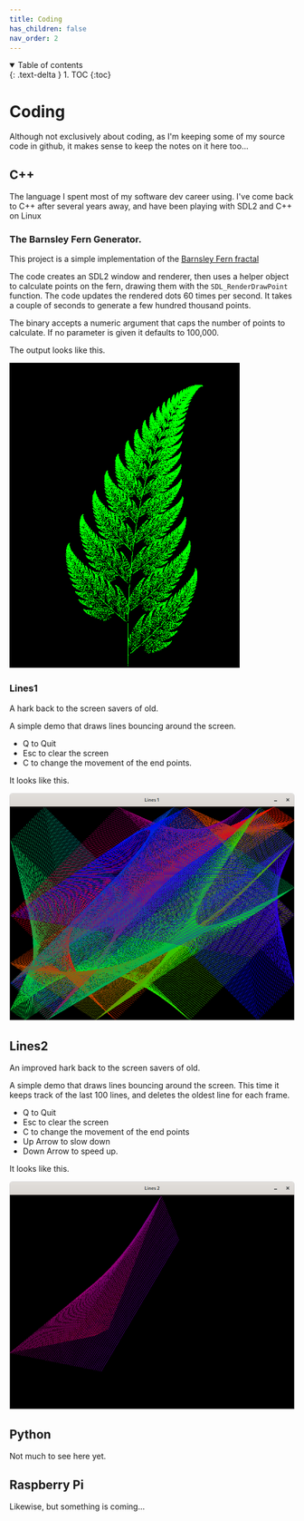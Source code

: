 ```yaml
---
title: Coding
has_children: false
nav_order: 2
---
```


<details open markdown="block">
  <summary>
    Table of contents
  </summary>
  {: .text-delta }
1. TOC
{:toc}
</details>

# Coding
Although not exclusively about coding, as I'm keeping some of my source code in github, it makes sense to keep the notes on it here too...
## C++
The language I spent most of my software dev career using. I've come back to C++ after several years away, and have been playing with SDL2 and C++ on Linux
### The Barnsley Fern Generator.
This project is a simple implementation of the [Barnsley Fern fractal](https://en.wikipedia.org/wiki/Barnsley_fern)

The code creates an SDL2 window and renderer, then uses a helper object to calculate points on the fern, drawing them with the `SDL_RenderDrawPoint` function. The code updates the rendered dots 60 times per second. It takes a couple of seconds to generate a few hundred thousand points.

The binary accepts a numeric argument that caps the number of points to calculate. If no parameter is given it defaults to 100,000.

The output looks like this.

![Fern Image](/assets/images/fern.png)

### Lines1

A hark back to the screen savers of old. 

A simple demo that draws lines bouncing around the screen.

* Q to Quit
* Esc to clear the screen
* C to change the movement of the end points.

It looks like this.

![Lines1 Image](/assets/images/Lines1.png)

## Lines2

An improved hark back to the screen savers of old. 

A simple demo that draws lines bouncing around the screen. This time it keeps track of the last 100 lines, and deletes the oldest line for each frame.

* Q to Quit
* Esc to clear the screen
* C to change the movement of the end points
* Up Arrow to slow down
* Down Arrow to speed up.

It looks like this.

![Lines2 Image](/assets/images/Lines2.png)

## Python

Not much to see here yet.

## Raspberry Pi

Likewise, but something is coming...

